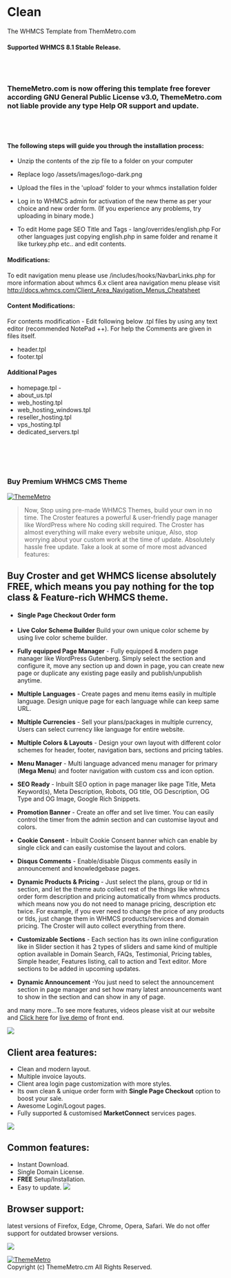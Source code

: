 # Clean
The WHMCS Template from ThemMetro.com
#### Supported WHMCS 8.1 Stable Release.

## &nbsp;&nbsp;
### ThemeMetro.com is now offering this template free forever according GNU General Public License v3.0, ThemeMetro.com not liable provide any type Help OR support and update.
## &nbsp;&nbsp;

#### The following steps will guide you through the installation process:

- Unzip the contents of the zip file to a folder on your computer
- Replace logo /assets/images/logo-dark.png
- Upload the files in the 'upload' folder to your whmcs installation folder
- Log in to WHMCS admin for activation of the new theme as per your choice and new order form.
(If you experience any problems, try uploading in binary mode.)

- To edit Home page SEO Title and Tags - lang/overrides/english.php
For other languages just copying english.php in same folder and rename it like turkey.php etc.. and edit contents.

#### Modifications:

To edit navigation menu please use /includes/hooks/NavbarLinks.php
for more information about whmcs 6.x client area navigation menu please visit http://docs.whmcs.com/Client_Area_Navigation_Menus_Cheatsheet 

#### Content Modifications:

For contents modification - Edit following below .tpl files by using any text editor (recommended NotePad ++).
For help the Comments are given in files itself.

- header.tpl
- footer.tpl

#### Additional Pages

- homepage.tpl -
- about_us.tpl
- web_hosting.tpl
- web_hosting_windows.tpl
- reseller_hosting.tpl
- vps_hosting.tpl
- dedicated_servers.tpl

# &nbsp;&nbsp;
### Buy Premium WHMCS CMS Theme

<p><a href="https://thememetro.com/"><img src="https://thememetro.com/images/bundle-marketplace-b-2500.png" alt="ThemeMetro" /></a></p>

> Now, Stop using pre-made WHMCS Themes, build your own in no time. The Croster features a powerful & user-friendly page manager like WordPress where No coding skill required. The Croster has almost everything will make every website unique, Also, stop worrying about your custom work at the time of update. Absolutely hassle free update. Take a look at some of more most advanced features: 

## Buy Croster and get WHMCS license absolutely FREE, which means you pay nothing for the top class & Feature-rich WHMCS theme. 

* #### **Single Page Checkout Order form** 
* **Live Color Scheme Builder** Build your own unique color scheme by using live color scheme builder. 

* **Fully equipped Page Manager** - Fully equipped & modern page manager like WordPress Gutenberg. Simply select the section and configure it, move any section up and down in page, you can create new page or duplicate any existing page easily and publish/unpublish anytime.

* **Multiple Languages** - Create pages and menu items easily in multiple language. Design unique page for each language while can keep same URL.

* **Multiple Currencies** - Sell your plans/packages in multiple currency, Users can select currency like language for entire website.

* **Multiple Colors & Layouts** - Design your own layout with different color schemes for header, footer, navigation bars, sections and pricing tables.

* **Menu Manager** - Multi language advanced menu manager for primary (**Mega Menu**) and footer navigation with custom css and icon option.

* **SEO Ready** - Inbuilt SEO option in page manager like page Title, Meta Keyword(s), Meta Description, Robots, OG title, OG Description, OG Type and OG Image, Google Rich Snippets.

* **Promotion Banner** - Create an offer and set live timer. You can easily control the timer from the admin section and can customise layout and colors.

*  **Cookie Consent** - Inbuilt Cookie Consent banner which can enable by single click and can easily customise the layout and colors.

*  **Disqus Comments** - Enable/disable Disqus comments easily in announcement and knowledgebase pages.

*  **Dynamic Products & Pricing** - Just select the plans, group or tld in section, and let the theme auto collect rest of the things like whmcs order form description and pricing automatically from whmcs products. which means now you do not need to manage pricing, description etc twice. For example, if you ever need to change the price of any products or tlds, just change them in WHMCS products/services and domain pricing. The Croster will auto collect everything from there.

* **Customizable Sections** - Each section has its own inline configuration like in Slider section it has 2 types of sliders and same kind of multiple option available in Domain Search, FAQs, Testimonial, Pricing tables, Simple header, Features listing, call to action and Text editor. More sections to be added in upcoming updates.

* **Dynamic Announcement** -You just need to select the announcement section in page manager and set how many latest announcements want to show in the section and can show in any of page.

and many more...To see more features, videos please visit at our website and [Click here](https://thememetro.com) for [live demo](https://demo.thememetro.com/)  of front end.

![](https://thememetro.com/images/16.png)

## Client area features:
* Clean and modern layout.
* Multiple invoice layouts.
* Client area login page customization with more styles.
* Its own clean & unique order form with **Single Page Checkout** option to boost your sale.
* Awesome Login/Logout pages.
* Fully supported & customised **MarketConnect** services pages.  

![](https://thememetro.com/images/16.png)

 ## Common features:
* Instant Download.
* Single Domain License.
* **FREE** Setup/Installation.
* Easy to update.
![](https://thememetro.com/images/16.png)

 ## Browser support:
latest versions of Firefox, Edge, Chrome, Opera, Safari. We do not offer support for outdated browser versions.

![](https://thememetro.com/images/16.png)

<p align="left"><a href="https://thememetro.com/"><img src="https://thememetro.com/images/logo.png" alt="ThemeMetro" /></a><br />
Copyright (c) ThemeMetro.cm All Rights Reserved.</p>

